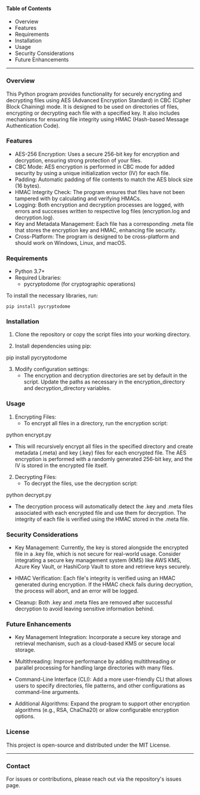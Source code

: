 #### Table of Contents
- Overview
- Features
- Requirements
- Installation
- Usage
- Security Considerations
- Future Enhancements

---

### Overview

This Python program provides functionality for securely encrypting and decrypting files using AES (Advanced Encryption Standard) in CBC (Cipher Block Chaining) mode. It is designed to be used on directories of files, encrypting or decrypting each file with a specified key. It also includes mechanisms for ensuring file integrity using HMAC (Hash-based Message Authentication Code).

### Features

- AES-256 Encryption: Uses a secure 256-bit key for encryption and decryption, ensuring strong protection of your files.
- CBC Mode: AES encryption is performed in CBC mode for added security by using a unique initialization vector (IV) for each file.
- Padding: Automatic padding of file contents to match the AES block size (16 bytes).
- HMAC Integrity Check: The program ensures that files have not been tampered with by calculating and verifying HMACs.
- Logging: Both encryption and decryption processes are logged, with errors and successes written to respective log files (encryption.log and decryption.log).
- Key and Metadata Management: Each file has a corresponding .meta file that stores the encryption key and HMAC, enhancing file security.
- Cross-Platform: The program is designed to be cross-platform and should work on Windows, Linux, and macOS.

### Requirements

- Python 3.7+
- Required Libraries:
  - pycryptodome (for cryptographic operations)

To install the necessary libraries, run:

```
pip install pycryptodome
```

### Installation

1. Clone the repository or copy the script files into your working directory.

2. Install dependencies using pip:

pip install pycryptodome

3. Modify configuration settings:
   - The encryption and decryption directories are set by default in the script. Update the paths as necessary in the encryption_directory and decryption_directory variables.

### Usage

1. Encrypting Files:
   - To encrypt all files in a directory, run the encryption script:

python encrypt.py

   - This will recursively encrypt all files in the specified directory and create metadata (.meta) and key (.key) files for each encrypted file. The AES encryption is performed with a randomly generated 256-bit key, and the IV is stored in the encrypted file itself.

2. Decrypting Files:
   - To decrypt the files, use the decryption script:

python decrypt.py

   - The decryption process will automatically detect the .key and .meta files associated with each encrypted file and use them for decryption. The integrity of each file is verified using the HMAC stored in the .meta file.

### Security Considerations

- Key Management: Currently, the key is stored alongside the encrypted file in a .key file, which is not secure for real-world usage. Consider integrating a secure key management system (KMS) like AWS KMS, Azure Key Vault, or HashiCorp Vault to store and retrieve keys securely.
  
- HMAC Verification: Each file's integrity is verified using an HMAC generated during encryption. If the HMAC check fails during decryption, the process will abort, and an error will be logged.

- Cleanup: Both .key and .meta files are removed after successful decryption to avoid leaving sensitive information behind.

### Future Enhancements

- Key Management Integration: Incorporate a secure key storage and retrieval mechanism, such as a cloud-based KMS or secure local storage.
  
- Multithreading: Improve performance by adding multithreading or parallel processing for handling large directories with many files.
  
- Command-Line Interface (CLI): Add a more user-friendly CLI that allows users to specify directories, file patterns, and other configurations as command-line arguments.
  
- Additional Algorithms: Expand the program to support other encryption algorithms (e.g., RSA, ChaCha20) or allow configurable encryption options.

### License

This project is open-source and distributed under the MIT License.

---

### Contact

For issues or contributions, please reach out via the repository's issues page.
